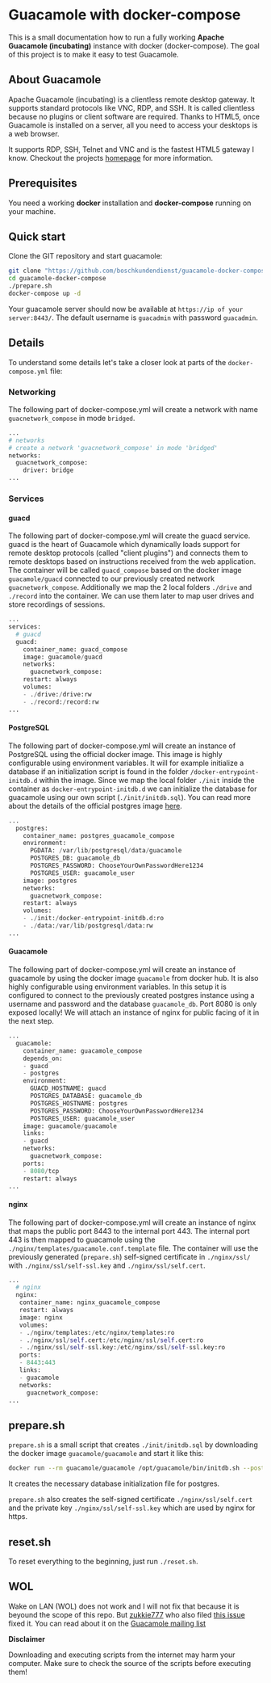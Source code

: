 # Guacamole with docker-compose
This is a small documentation how to run a fully working **Apache Guacamole (incubating)** instance with docker (docker-compose). The goal of this project is to make it easy to test Guacamole.

## About Guacamole
Apache Guacamole (incubating) is a clientless remote desktop gateway. It supports standard protocols like VNC, RDP, and SSH. It is called clientless because no plugins or client software are required. Thanks to HTML5, once Guacamole is installed on a server, all you need to access your desktops is a web browser.

It supports RDP, SSH, Telnet and VNC and is the fastest HTML5 gateway I know. Checkout the projects [homepage](https://guacamole.incubator.apache.org/) for more information.

## Prerequisites
You need a working **docker** installation and **docker-compose** running on your machine.

## Quick start
Clone the GIT repository and start guacamole:

~~~bash
git clone "https://github.com/boschkundendienst/guacamole-docker-compose.git"
cd guacamole-docker-compose
./prepare.sh
docker-compose up -d
~~~

Your guacamole server should now be available at `https://ip of your server:8443/`. The default username is `guacadmin` with password `guacadmin`.

## Details
To understand some details let's take a closer look at parts of the `docker-compose.yml` file:

### Networking
The following part of docker-compose.yml will create a network with name `guacnetwork_compose` in mode `bridged`.
~~~python
...
# networks
# create a network 'guacnetwork_compose' in mode 'bridged'
networks:
  guacnetwork_compose:
    driver: bridge
...
~~~

### Services
#### guacd
The following part of docker-compose.yml will create the guacd service. guacd is the heart of Guacamole which dynamically loads support for remote desktop protocols (called "client plugins") and connects them to remote desktops based on instructions received from the web application. The container will be called `guacd_compose` based on the docker image `guacamole/guacd` connected to our previously created network `guacnetwork_compose`. Additionally we map the 2 local folders `./drive` and `./record` into the container. We can use them later to map user drives and store recordings of sessions.

~~~python
...
services:
  # guacd
  guacd:
    container_name: guacd_compose
    image: guacamole/guacd
    networks:
      guacnetwork_compose:
    restart: always
    volumes:
    - ./drive:/drive:rw
    - ./record:/record:rw
...
~~~

#### PostgreSQL
The following part of docker-compose.yml will create an instance of PostgreSQL using the official docker image. This image is highly configurable using environment variables. It will for example initialize a database if an initialization script is found in the folder `/docker-entrypoint-initdb.d` within the image. Since we map the local folder `./init` inside the container as `docker-entrypoint-initdb.d` we can initialize the database for guacamole using our own script (`./init/initdb.sql`). You can read more about the details of the official postgres image [here](http://).

~~~python
...
  postgres:
    container_name: postgres_guacamole_compose
    environment:
      PGDATA: /var/lib/postgresql/data/guacamole
      POSTGRES_DB: guacamole_db
      POSTGRES_PASSWORD: ChooseYourOwnPasswordHere1234
      POSTGRES_USER: guacamole_user
    image: postgres
    networks:
      guacnetwork_compose:
    restart: always
    volumes:
    - ./init:/docker-entrypoint-initdb.d:ro
    - ./data:/var/lib/postgresql/data:rw
...
~~~

#### Guacamole
The following part of docker-compose.yml will create an instance of guacamole by using the docker image `guacamole` from docker hub. It is also highly configurable using environment variables. In this setup it is configured to connect to the previously created postgres instance using a username and password and the database `guacamole_db`. Port 8080 is only exposed locally! We will attach an instance of nginx for public facing of it in the next step.

~~~python
...
  guacamole:
    container_name: guacamole_compose
    depends_on:
    - guacd
    - postgres
    environment:
      GUACD_HOSTNAME: guacd
      POSTGRES_DATABASE: guacamole_db
      POSTGRES_HOSTNAME: postgres
      POSTGRES_PASSWORD: ChooseYourOwnPasswordHere1234
      POSTGRES_USER: guacamole_user
    image: guacamole/guacamole
    links:
    - guacd
    networks:
      guacnetwork_compose:
    ports:
    - 8080/tcp
    restart: always
...
~~~

#### nginx
The following part of docker-compose.yml will create an instance of nginx that maps the public port 8443 to the internal port 443. The internal port 443 is then mapped to guacamole using the `./nginx/templates/guacamole.conf.template` file. The container will use the previously generated (`prepare.sh`) self-signed certificate in `./nginx/ssl/` with `./nginx/ssl/self-ssl.key` and `./nginx/ssl/self.cert`.

~~~python
...
  # nginx
  nginx:
   container_name: nginx_guacamole_compose
   restart: always
   image: nginx
   volumes:
   - ./nginx/templates:/etc/nginx/templates:ro
   - ./nginx/ssl/self.cert:/etc/nginx/ssl/self.cert:ro
   - ./nginx/ssl/self-ssl.key:/etc/nginx/ssl/self-ssl.key:ro
   ports:
   - 8443:443
   links:
   - guacamole
   networks:
     guacnetwork_compose:
...
~~~

## prepare.sh
`prepare.sh` is a small script that creates `./init/initdb.sql` by downloading the docker image `guacamole/guacamole` and start it like this:

~~~bash
docker run --rm guacamole/guacamole /opt/guacamole/bin/initdb.sh --postgresql > ./init/initdb.sql
~~~

It creates the necessary database initialization file for postgres.

`prepare.sh` also creates the self-signed certificate `./nginx/ssl/self.cert` and the private key `./nginx/ssl/self-ssl.key` which are used
by nginx for https.

## reset.sh
To reset everything to the beginning, just run `./reset.sh`.

## WOL

Wake on LAN (WOL) does not work and I will not fix that because it is beyound the scope of this repo. But [zukkie777](https://github.com/zukkie777) who also filed [this issue](https://github.com/boschkundendienst/guacamole-docker-compose/issues/12) fixed it. You can read about it on the [Guacamole mailing list](http://apache-guacamole-general-user-mailing-list.2363388.n4.nabble.com/How-to-docker-composer-for-WOL-td9164.html)

**Disclaimer**

Downloading and executing scripts from the internet may harm your computer. Make sure to check the source of the scripts before executing them!
